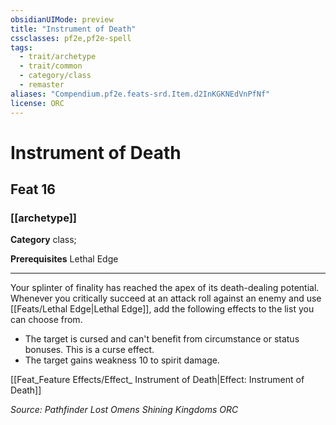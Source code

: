 ```yaml
---
obsidianUIMode: preview
title: "Instrument of Death"
cssclasses: pf2e,pf2e-spell
tags:
  - trait/archetype
  - trait/common
  - category/class
  - remaster
aliases: "Compendium.pf2e.feats-srd.Item.d2InKGKNEdVnPfNf"
license: ORC
---
```

# Instrument of Death
## Feat 16
### [[archetype]]

**Category** class; 



**Prerequisites** Lethal Edge
* * *
Your splinter of finality has reached the apex of its death-dealing potential. Whenever you critically succeed at an attack roll against an enemy and use [[Feats/Lethal Edge|Lethal Edge]], add the following effects to the list you can choose from.

*   The target is cursed and can't benefit from circumstance or status bonuses. This is a curse effect.
*   The target gains weakness 10 to spirit damage.

[[Feat_Feature Effects/Effect_ Instrument of Death|Effect: Instrument of Death]]

*Source: Pathfinder Lost Omens Shining Kingdoms*
*ORC*